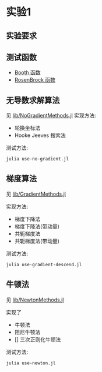 # 实验1

## 实验要求


## 测试函数

- [Booth 函数](lib/Booth.jl)
- [RosenBrock 函数](lib/RosenBrock.jl)

## 无导数求解算法

见 [lib/NoGradientMethods.jl](lib/NoGradientMethods.jl)
实现方法:
- 轮换坐标法
- Hooke Jeeves 搜索法

测试方法:
```sh
julia use-no-gradient.jl
```
## 梯度算法
见 [lib/GradientMethods.jl](lib/GradientMethods.jl)

实现方法:
- 梯度下降法
- 梯度下降法(带动量)
- 共轭梯度法
- 共轭梯度法(带动量)


测试方法:
```sh
julia use-gradient-descend.jl
```
## 牛顿法

见 [lib/NewtonMethods.jl](lib/NewtonMethods.jl)

实现了
- 牛顿法
- 阻尼牛顿法
- [] 三次正则化牛顿法

测试方法:
```sh
julia use-newton.jl
```